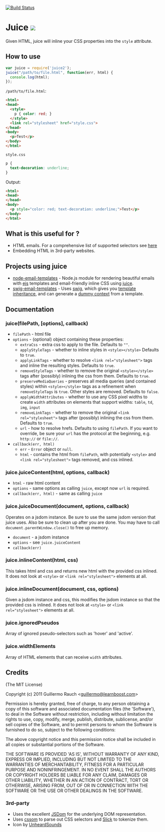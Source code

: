 [![Build Status](https://travis-ci.org/andrewrk/juice.png?branch=master)](https://travis-ci.org/andrewrk/juice)
# Juice ![](http://i.imgur.com/jN8Ht.gif)

Given HTML, juice will inline your CSS properties into the `style`
attribute.

## How to use

```js
var juice = require('juice2');
juice("/path/to/file.html", function(err, html) {
  console.log(html);
});
```

`/path/to/file.html`:
```html
<html>
<head>
  <style>
    p { color: red; }
  </style>
  <link rel="stylesheet" href="style.css">
</head>
<body>
  <p>Test</p>
</body>
</html>
```

`style.css`
```css
p {
  text-decoration: underline;
}
```

Output:
```html
<html>
<head>
</head>
<body>
  <p style="color: red; text-decoration: underline;">Test</p>
</body>
</html>
```

## What is this useful for ?

- HTML emails. For a comprehensive list of supported selectors see
[here](http://www.campaignmonitor.com/css/)
- Embedding HTML in 3rd-party websites.

## Projects using juice

* [node-email-templates][1] - Node.js module for rendering beautiful emails with [ejs][2] templates and email-friendly inline CSS using [juice][3].
* [swig-email-templates][4] - Uses [swig][5], which gives you [template inheritance][6], and
  can generate a [dummy context][7] from a template.

[1]: https://github.com/niftylettuce/node-email-templates
[2]: https://github.com/visionmedia/ejs
[3]: https://github.com/LearnBoost/juice
[4]: https://github.com/andrewrk/swig-email-templates
[5]: https://github.com/paularmstrong/swig
[6]: https://docs.djangoproject.com/en/dev/topics/templates/#template-inheritance
[7]: https://github.com/andrewrk/swig-dummy-context

## Documentation

### juice(filePath, [options], callback)

 * `filePath` - html file
 * `options` - (optional) object containing these properties:
   - `extraCss` - extra css to apply to the file. Defaults to `""`.
   - `applyStyleTags` - whether to inline styles in `<style></style>`
     Defaults to `true`.
   - `applyLinkTags` - whether to resolve `<link rel="stylesheet">` tags
     and inline the resulting styles. Defaults to `true`.
   - `removeStyleTags` - whether to remove the original `<style></style>`
     tags after (possibly) inlining the css from them. Defaults to `true`.
   - `preserveMediaQueries` - preserves all media queries (and contained styles) 
     within `<style></style>` tags as a refinement when `removeStyleTags` is `true`. 
     Other styles are removed. Defaults to `false`.
   - `applyWidthAttributes` - whether to use any CSS pixel widths to create
     `width` attributes on elements that support widths: `table`, `td`, `img`, `input`
   - `removeLinkTags` - whether to remove the original `<link rel="stylesheet">`
     tags after (possibly) inlining the css from them. Defaults to `true`.
   - `url` - how to resolve hrefs. Defaults to using `filePath`. If you want
     to override, be sure your `url` has the protocol at the beginning, e.g.
     `http://` or `file://`.
 * `callback(err, html)`
   - `err` - `Error` object or `null`.
   - `html` - contains the html from `filePath`, with potentially `<style>` and
     `<link rel="stylesheet">` tags removed, and css inlined.

### juice.juiceContent(html, options, callback)

 * `html` - raw html content
 * `options` - same options as calling `juice`, except now `url` is required.
 * `callback(err, html)` - same as calling `juice`

### juice.juiceDocument(document, options, callback)

Operates on a jsdom instance. Be sure to use the same jsdom version that juice
uses. Also be sure to clean up after you are done. You may have to
call `document.parentWindow.close()` to free up memory.

 * `document` - a jsdom instance
 * `options` - see `juice.juiceContent`
 * `callback(err)`

### juice.inlineContent(html, css)

This takes html and css and returns new html with the provided css inlined.
It does not look at `<style>` or `<link rel="stylesheet">` elements at all.

### juice.inlineDocument(document, css, options)

Given a jsdom instance and css, this modifies the jsdom instance so that the
provided css is inlined. It does not look at `<style>` or
`<link rel="stylesheet">` elements at all.

### juice.ignoredPseudos

Array of ignored pseudo-selectors such as 'hover' and 'active'.

### juice.widthElements

Array of HTML elements that can receive `width` attributes.

## Credits

(The MIT License)

Copyright (c) 2011 Guillermo Rauch &lt;guillermo@learnboost.com&gt;

Permission is hereby granted, free of charge, to any person obtaining
a copy of this software and associated documentation files (the
'Software'), to deal in the Software without restriction, including
without limitation the rights to use, copy, modify, merge, publish,
distribute, sublicense, and/or sell copies of the Software, and to
permit persons to whom the Software is furnished to do so, subject to
the following conditions:

The above copyright notice and this permission notice shall be
included in all copies or substantial portions of the Software.

THE SOFTWARE IS PROVIDED 'AS IS', WITHOUT WARRANTY OF ANY KIND,
EXPRESS OR IMPLIED, INCLUDING BUT NOT LIMITED TO THE WARRANTIES OF
MERCHANTABILITY, FITNESS FOR A PARTICULAR PURPOSE AND NONINFRINGEMENT.
IN NO EVENT SHALL THE AUTHORS OR COPYRIGHT HOLDERS BE LIABLE FOR ANY
CLAIM, DAMAGES OR OTHER LIABILITY, WHETHER IN AN ACTION OF CONTRACT,
TORT OR OTHERWISE, ARISING FROM, OUT OF OR IN CONNECTION WITH THE
SOFTWARE OR THE USE OR OTHER DEALINGS IN THE SOFTWARE.

### 3rd-party

- Uses the excellent [JSDom](http://github.com/tmpvar/jsdom) for the underlying DOM
representation.
- Uses [cssom](https://github.com/NV/CSSOM) to parse out CSS selectors and
[Slick](http://github.com/subtleGradient/slick) to tokenize them.
- Icon by [UnheardSounds](http://unheardsounds.deviantart.com/gallery/26536908#/d2ngozi)
